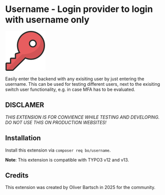 # Username - Login provider to login with username only

![Username](./Resources/Public/Icons/Extension.png)

Easily enter the backend with any exisiting user by just entering the
username. This can be used for testing different users, next to the
exisiting switch user functionality, e.g. in case MFA has to be evaluated.

## DISCLAMER

*THIS EXTENSION IS FOR CONVIENCE WHILE TESTING AND DEVELOPING.
DO NOT USE THIS ON PRODUCTION WEBSITES!*

## Installation

Install this extension via `composer req bo/username`.

**Note**: This extension is compatible with TYPO3 v12 and v13.

## Credits

This extension was created by Oliver Bartsch in 2025 for the community.

